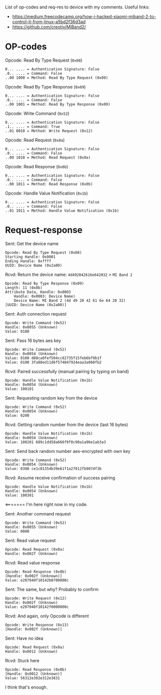 List of op-codes and req-res to device with my comments.
Useful links:

 * https://medium.freecodecamp.org/how-i-hacked-xiaomi-miband-2-to-control-it-from-linux-a5bd2f36d3ad
 * https://github.com/creotiv/MiBand2/

# OP-codes

Opcode: Read By Type Request (`0x08`)

    0... .... = Authentication Signature: False
    .0.. .... = Command: False
    ..00 1000 = Method: Read By Type Request (0x08)

Opcode: Read By Type Response (`0x09`)

    0... .... = Authentication Signature: False
    .0.. .... = Command: False
    ..00 1001 = Method: Read By Type Response (0x09)


Opcode: Write Command (`0x52`)

    0... .... = Authentication Signature: False
    .1.. .... = Command: True
    ..01 0010 = Method: Write Request (0x12)


Opcode: Read Request (`0x0a`)

    0... .... = Authentication Signature: False
    .0.. .... = Command: False
    ..00 1010 = Method: Read Request (0x0a)


Opcode: Read Response (`0x0b`)

    0... .... = Authentication Signature: False
    .0.. .... = Command: False
    ..00 1011 = Method: Read Response (0x0b)


Opcode: Handle Value Notification (`0x1b`)

    0... .... = Authentication Signature: False
    .0.. .... = Command: False
    ..01 1011 = Method: Handle Value Notification (0x1b)


# Request-response
Sent: Get the device name

    Opcode: Read By Type Request (0x08)
    Starting Handle: 0x0001
    Ending Handle: 0xffff
    UUID: Device Name (0x2a00)

Rcvd: Return the device name: `4d492042616e642032` > `MI Band 2`

    Opcode: Read By Type Response (0x09)
    Length: 11 (0x0b)
    Attribute Data, Handle: 0x0003
        Handle: 0x0003: Device Name)
        Device Name: MI Band 2 (4d 49 20 42 61 6e 64 20 32)
    [UUID: Device Name (0x2a00)]

Sent: Auth connection request

    Opcode: Write Command (0x52)
    Handle: 0x0055 (Unknown)
    Value: 0100

Sent: Pass 16 bytes aes key

    Opcode: Write Command (0x52)
    Handle: 0x0054 (Unknown)
    Value: 0100 d88ca0fef504cc82735f15feb6bf9b1f
    Value: 0100 3fa88ed11d6f574047924eaa3a060fb2

Rcvd: Paired successfully (manual pairing by typing on band)

    Opcode: Handle Value Notification (0x1b)
    Handle: 0x0054 (Unknown)
    Value: 100101

Sent: Requesting random key from the device

    Opcode: Write Command (0x52)
    Handle: 0x0054 (Unknown)
    Value: 0200

Rcvd: Getting random number from the device (last 16 bytes)

    Opcode: Handle Value Notification (0x1b)
    Handle: 0x0054 (Unknown)
    Value: 100201 689c1dd58a666f0f8c90a1a96e1ab3a3

Sent: Send back random number aes-encrypted with own key

    Opcode: Write Command (0x52)
    Handle: 0x0054 (Unknown)
    Value: 0300 ce1c0135db39e61f1a27012fb907df3b

Rcvd: Assume receive confirmation of success pairing

    Opcode: Handle Value Notification (0x1b)
    Handle: 0x0054 (Unknown)
    Value: 100301

<======= I'm here right now in my code.

Sent: Another command request

    Opcode: Write Command (0x52)
    Handle: 0x0055 (Unknown)
    Value: 0000

Sent: Read value request

    Opcode: Read Request (0x0a)
    Handle: 0x002f (Unknown)

Rcvd: Read value response

    Opcode: Read Response (0x0b)
    [Handle: 0x002f (Unknown)]
    Value: e207040f10142b0700000c

Sent: The same, but why? Probably to confirm

    Opcode: Write Request (0x12)
    Handle: 0x002f (Unknown)
    Value: e207040f10142f0000000c

Rcvd: And again, only Opcode is different

    Opcode: Write Response (0x13)
    [Handle: 0x002f (Unknown)]

Sent: Have no idea

    Opcode: Read Request (0x0a)
    Handle: 0x0012 (Unknown)

Rcvd: Stuck here

    Opcode: Read Response (0x0b)
    [Handle: 0x0012 (Unknown)]
    Value: 56312e302e312e3831

I think that's enough.